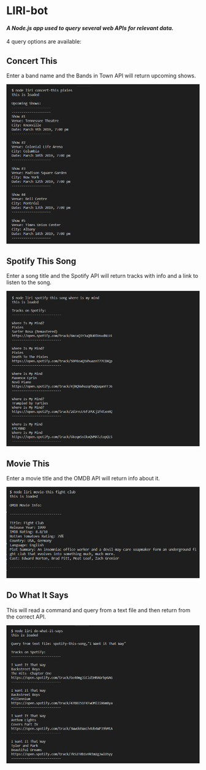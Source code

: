 # LIRI-bot

#### *A Node.js app used to query several web APIs for relevant data.*
4 query options are available:


## Concert This
Enter a band name and the Bands in Town API will return upcoming shows.

![concert this](https://github.com/w-j-gannon/LIRI-bot/blob/master/images/concert-this.PNG)


## Spotify This Song
Enter a song title and the Spotify API will return tracks with info and a link to listen to the song.

![spotify-this](https://github.com/w-j-gannon/LIRI-bot/blob/master/images/spotify-this.PNG)


## Movie This
Enter a movie title and the OMDB API will return info about it.

![movie this](https://github.com/w-j-gannon/LIRI-bot/blob/master/images/movie-this.PNG)


## Do What It Says
This will read a command and query from a text file and then return from the correct API.

![do what](https://github.com/w-j-gannon/LIRI-bot/blob/master/images/do-what.PNG)
